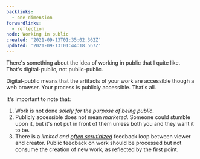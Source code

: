 ```yaml
---
backlinks:
  - one-dimension
forwardlinks:
  - reflection
node: Working in public
created: '2021-09-13T01:35:02.362Z'
updated: '2021-09-13T01:44:18.567Z'
---
```

There's something about the idea of working in public that I  quite like. That's digital-public, not public-public. 

Digital-public means that the artifacts of your work are accessible though a web browser. Your process is publicly accessible. That's all. 

It's important to note that:

1. Work is not done *solely for the purpose of being public*. 
2. Publicly accessible does not mean *marketed*. Someone could stumble upon it, but it's not put in front of them unless both you and they want it to be.  
3. There is a *limited and [often scrutinized](reflection.md)* feedback loop between viewer and creator. Public feedback on work should be processed but not consume the creation of new work, as reflected by the first point.
